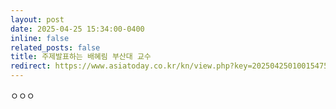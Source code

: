 ```yaml
---
layout: post
date: 2025-04-25 15:34:00-0400
inline: false
related_posts: false
title: 주제발표하는 배혜림 부산대 교수
redirect: https://www.asiatoday.co.kr/kn/view.php?key=20250425010015475
---
```


ㅇㅇㅇ